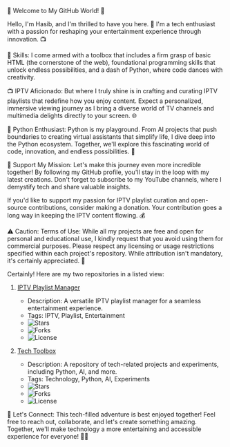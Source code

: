 👋 Welcome to My GitHub World! 🌟

Hello, I'm Hasib, and I'm thrilled to have you here. 🚀 I'm a tech enthusiast with a passion for reshaping your entertainment experience through innovation. 📺

🔧 Skills:
I come armed with a toolbox that includes a firm grasp of basic HTML (the cornerstone of the web), foundational programming skills that unlock endless possibilities, and a dash of Python, where code dances with creativity.

📺 IPTV Aficionado:
But where I truly shine is in crafting and curating IPTV playlists that redefine how you enjoy content. Expect a personalized, immersive viewing journey as I bring a diverse world of TV channels and multimedia delights directly to your screen. 🌐

🐍 Python Enthusiast:
Python is my playground. From AI projects that push boundaries to creating virtual assistants that simplify life, I dive deep into the Python ecosystem. Together, we'll explore this fascinating world of code, innovation, and endless possibilities. 🤖

🤝 Support My Mission:
Let's make this journey even more incredible together! By following my GitHub profile, you'll stay in the loop with my latest creations. Don't forget to subscribe to my YouTube channels, where I demystify tech and share valuable insights.

If you'd like to support my passion for IPTV playlist curation and open-source contributions, consider making a donation. Your contribution goes a long way in keeping the IPTV content flowing. 💰

⚠️ Caution: Terms of Use:
While all my projects are free and open for personal and educational use, I kindly request that you avoid using them for commercial purposes. Please respect any licensing or usage restrictions specified within each project's repository. While attribution isn't mandatory, it's certainly appreciated. 🙏


Certainly! Here are my two repositories in a listed view:

1. [IPTV Playlist Manager](https://github.com/Hasibfy37/Iptv)
   - Description: A versatile IPTV playlist manager for a seamless entertainment experience.
   - Tags: IPTV, Playlist, Entertainment
   - ![Stars](https://img.shields.io/github/stars/Hasibfy37/Iptv?style=flat-square)
   - ![Forks](https://img.shields.io/github/forks/Hasibfy37/Iptv?style=flat-square)
   - ![License](https://img.shields.io/github/license/Hasibfy37/Iptv?style=flat-square)

2. [Tech Toolbox](https://github.com/Hasibfy37/tech)
   - Description: A repository of tech-related projects and experiments, including Python, AI, and more.
   - Tags: Technology, Python, AI, Experiments
   - ![Stars](https://img.shields.io/github/stars/Hasibfy37/tech?style=flat-square)
   - ![Forks](https://img.shields.io/github/forks/Hasibfy37/tech?style=flat-square)
   - ![License](https://img.shields.io/github/license/Hasibfy37/tech?style=flat-square)



🚀 Let's Connect:
This tech-filled adventure is best enjoyed together! Feel free to reach out, collaborate, and let's create something amazing. Together, we'll make technology a more entertaining and accessible experience for everyone! 🚀✨

